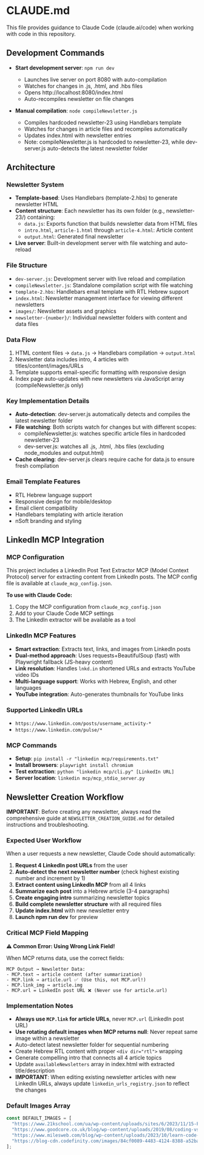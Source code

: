# CLAUDE.md

This file provides guidance to Claude Code (claude.ai/code) when working with code in this repository.

## Development Commands

- **Start development server**: `npm run dev`
  - Launches live server on port 8080 with auto-compilation
  - Watches for changes in .js, .html, and .hbs files
  - Opens http://localhost:8080/index.html
  - Auto-recompiles newsletter on file changes

- **Manual compilation**: `node compileNewsletter.js`
  - Compiles hardcoded newsletter-23 using Handlebars template
  - Watches for changes in article files and recompiles automatically
  - Updates index.html with newsletter entries
  - Note: compileNewsletter.js is hardcoded to newsletter-23, while dev-server.js auto-detects the latest newsletter folder

## Architecture

### Newsletter System
- **Template-based**: Uses Handlebars (template-2.hbs) to generate newsletter HTML
- **Content structure**: Each newsletter has its own folder (e.g., newsletter-23/) containing:
  - `data.js`: Exports function that builds newsletter data from HTML files
  - `intro.html`, `article-1.html` through `article-4.html`: Article content
  - `output.html`: Generated final newsletter
- **Live server**: Built-in development server with file watching and auto-reload

### File Structure
- `dev-server.js`: Development server with live reload and compilation
- `compileNewsletter.js`: Standalone compilation script with file watching
- `template-2.hbs`: Handlebars email template with RTL Hebrew support
- `index.html`: Newsletter management interface for viewing different newsletters
- `images/`: Newsletter assets and graphics
- `newsletter-{number}/`: Individual newsletter folders with content and data files

### Data Flow
1. HTML content files → `data.js` → Handlebars compilation → `output.html`
2. Newsletter data includes intro, 4 articles with titles/content/images/URLs
3. Template supports email-specific formatting with responsive design
4. Index page auto-updates with new newsletters via JavaScript array (compileNewsletter.js only)

### Key Implementation Details
- **Auto-detection**: dev-server.js automatically detects and compiles the latest newsletter folder
- **File watching**: Both scripts watch for changes but with different scopes:
  - compileNewsletter.js: watches specific article files in hardcoded newsletter-23
  - dev-server.js: watches all .js, .html, .hbs files (excluding node_modules and output.html)
- **Cache clearing**: dev-server.js clears require cache for data.js to ensure fresh compilation

### Email Template Features
- RTL Hebrew language support
- Responsive design for mobile/desktop
- Email client compatibility
- Handlebars templating with article iteration
- nSoft branding and styling

## LinkedIn MCP Integration

### MCP Configuration
This project includes a LinkedIn Post Text Extractor MCP (Model Context Protocol) server for extracting content from LinkedIn posts. The MCP config file is available at `claude_mcp_config.json`.

**To use with Claude Code:**
1. Copy the MCP configuration from `claude_mcp_config.json`
2. Add to your Claude Code MCP settings
3. The LinkedIn extractor will be available as a tool

### LinkedIn MCP Features
- **Smart extraction**: Extracts text, links, and images from LinkedIn posts
- **Dual-method approach**: Uses requests+BeautifulSoup (fast) with Playwright fallback (JS-heavy content)
- **Link resolution**: Handles `lnkd.in` shortened URLs and extracts YouTube video IDs
- **Multi-language support**: Works with Hebrew, English, and other languages
- **YouTube integration**: Auto-generates thumbnails for YouTube links

### Supported LinkedIn URLs
- `https://www.linkedin.com/posts/username_activity-*`
- `https://www.linkedin.com/pulse/*`

### MCP Commands
- **Setup**: `pip install -r "linkedin mcp/requirements.txt"`
- **Install browsers**: `playwright install chromium`
- **Test extraction**: `python "linkedin mcp/cli.py" [LinkedIn URL]`
- **Server location**: `linkedin mcp/mcp_stdio_server.py`

## Newsletter Creation Workflow

**IMPORTANT**: Before creating any newsletter, always read the comprehensive guide at `NEWSLETTER_CREATION_GUIDE.md` for detailed instructions and troubleshooting.

### Expected User Workflow
When a user requests a new newsletter, Claude Code should automatically:

1. **Request 4 LinkedIn post URLs** from the user
2. **Auto-detect the next newsletter number** (check highest existing number and increment by 1)
3. **Extract content using LinkedIn MCP** from all 4 links
4. **Summarize each post** into a Hebrew article (3-4 paragraphs)
5. **Create engaging intro** summarizing newsletter topics
6. **Build complete newsletter structure** with all required files
7. **Update index.html** with new newsletter entry
8. **Launch npm run dev** for preview

### Critical MCP Field Mapping
**⚠️ Common Error: Using Wrong Link Field!**

When MCP returns data, use the correct fields:
```
MCP Output → Newsletter Data:
- MCP.text → article content (after summarization)
- MCP.link → article.url ✅ (Use this, not MCP.url!)
- MCP.link_img → article.img
- MCP.url = LinkedIn post URL ❌ (Never use for article.url)
```

### Implementation Notes
- **Always use `MCP.link` for article URLs**, never `MCP.url` (LinkedIn post URL)
- **Use rotating default images when MCP returns null**: Never repeat same image within a newsletter
- Auto-detect latest newsletter folder for sequential numbering
- Create Hebrew RTL content with proper `<div dir="rtl">` wrapping
- Generate compelling intro that connects all 4 article topics
- Update `availableNewsletters` array in index.html with extracted title/description
- **IMPORTANT**: When editing existing newsletter articles with new LinkedIn URLs, always update `linkedin_urls_registry.json` to reflect the changes

### Default Images Array
```javascript
const DEFAULT_IMAGES = [
  "https://www.21kschool.com/ua/wp-content/uploads/sites/6/2023/11/15-Facts-About-Coding-Every-Kid-Should-Know.png",
  "https://www.goodcore.co.uk/blog/wp-content/uploads/2019/08/coding-vs-programming-2.jpg", 
  "https://www.milesweb.com/blog/wp-content/uploads/2023/10/learn-code-online-for-free.png",
  "https://blog-cdn.codefinity.com/images/84cf0089-4483-4124-8388-a52baff28a6e_8fcdc9988f47418092f5013c41d6f358.png.png"
];
```